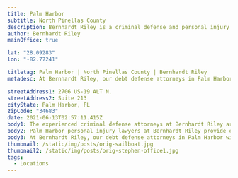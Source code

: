 ```yaml
---
title: Palm Harbor
subtitle: North Pinellas County
description: Bernhardt Riley is a criminal defense and personal injury law firm in Palm Harbor.
author: Bernhardt Riley
mainOffice: true

lat: "28.09283"
lon: "-82.77241"

titletag: Palm Harbor | North Pinellas County | Bernhardt Riley
metadesc: At Bernhardt Riley, our debt defense attorneys in Palm Harbor will make sure that you are safe from false allegations and make it an even playing field.

streetAddress1: 2706 US-19 ALT N.
streetAddress2: Suite 213
cityState: Palm Harbor, FL
zipCode: "34683"
date: 2021-06-13T02:57:11.415Z
body1: The experienced criminal defense attorneys at Bernhardt Riley are available to consult about your alleged criminal offense. If criminal accusations have been made against you, it is wise to reach out to the expert criminal defense attorneys Palm Harbor, Bernhardt Riley. Our criminal defense lawyers in Palm Harbor provide first-class criminal defense services you deserve. Moreover if you need counsel from a criminal defense lawyer in Palm Harbor, concerning an area of law not practiced by Bernhardt Riley, our Palm Harbor criminal defense lawyers will gladly refer your case to a reputable attorney with whom we associate personally and professionally.
body2: Palm Harbor personal injury lawyers at Bernhardt Riley provide expert guidance and legal counsel to help you navigate the challenges that follow a personal Injury accident. A personal injury attorney will help you achieve the best resolution possible, which includes the recovery of compensation you may be entitled. Your debt defense lawyer in Palm Harbor, the legal counsel at Bernhardt Riley, represents clients in various bankruptcy, debt collection, harassment, and foreclosure defenses Palm Harbor, Florida.
body3: At Bernhardt Riley, our debt defense attorneys in Palm Harbor will make sure that you are safe from false allegations and make it an even playing field. With the insight of a former collection agency attorney serving as your debt defense lawyer, you are much more likely to achieve a successful outcome.
thumbnail: /static/img/posts/orig-sailboat.jpg
thumbnail2: /static/img/posts/orig-stephen-office1.jpg
tags:
  - Locations
---
```


